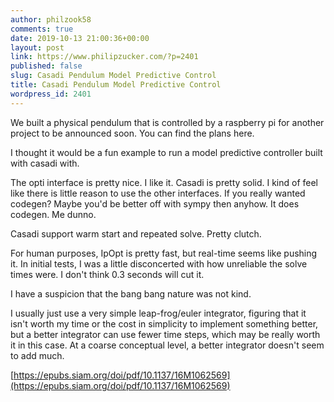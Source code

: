 ```yaml
---
author: philzook58
comments: true
date: 2019-10-13 21:00:36+00:00
layout: post
link: https://www.philipzucker.com/?p=2401
published: false
slug: Casadi Pendulum Model Predictive Control
title: Casadi Pendulum Model Predictive Control
wordpress_id: 2401
---
```





We built a physical pendulum that is controlled by a raspberry pi for another project to be announced soon. You can find the plans here.







I thought it would be a fun example to run a model predictive controller built with casadi with.







The opti interface is pretty nice. I like it. Casadi is pretty solid. I kind of feel like there is little reason to use the other interfaces. If you really wanted codegen? Maybe you'd be better off with sympy then anyhow. It does codegen. Me dunno.







Casadi support warm start and repeated solve. Pretty clutch.







For human purposes, IpOpt is pretty fast, but real-time seems like pushing it. In initial tests, I was a little disconcerted with how unreliable the solve times were. I don't think 0.3 seconds will cut it.







I have a suspicion that the bang bang nature was not kind.







I usually just use a very simple leap-frog/euler integrator, figuring that it isn't worth my time or the cost in simplicity to implement something better, but a better integrator can use fewer time steps, which may be really worth it in this case. At a coarse conceptual level, a better integrator doesn't seem to add much.







[https://epubs.siam.org/doi/pdf/10.1137/16M1062569](https://epubs.siam.org/doi/pdf/10.1137/16M1062569)



